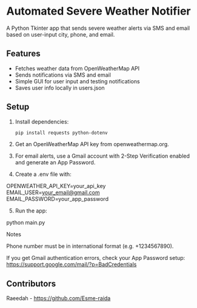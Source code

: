 # Automated Severe Weather Notifier

A Python Tkinter app that sends severe weather alerts via SMS and email based on user-input city, phone, and email.

## Features
- Fetches weather data from OpenWeatherMap API
- Sends notifications via SMS and email
- Simple GUI for user input and testing notifications
- Saves user info locally in users.json

## Setup
1. Install dependencies:
   ```bash
   pip install requests python-dotenv

2. Get an OpenWeatherMap API key from openweathermap.org.


3. For email alerts, use a Gmail account with 2-Step Verification enabled and generate an App Password.


4. Create a .env file with:

OPENWEATHER_API_KEY=your_api_key
EMAIL_USER=your_email@gmail.com
EMAIL_PASSWORD=your_app_password


5. Run the app:

python main.py



Notes

Phone number must be in international format (e.g. +1234567890).

If you get Gmail authentication errors, check your App Password setup:
https://support.google.com/mail/?p=BadCredentials
## Contributors
Raeedah - https://github.com/Esme-raida
